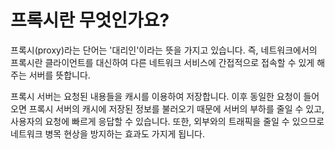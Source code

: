 # 프록시란 무엇인가요?

프록시(proxy)라는 단어는 '대리인'이라는 뜻을 가지고 있습니다. 즉, 네트워크에서의 프록시란 클라이언트를 대신하여 다른 네트워크 서비스에 간접적으로 접속할 수 있게 해주는 서버를 뜻합니다.

프록시 서버는 요청된 내용들을 캐시를 이용하여 저장합니다. 이후 동일한 요청이 들어오면 프록시 서버의 캐시에 저장된 정보를 불러오기 때문에 서버의 부하를 줄일 수 있고, 사용자의 요청에 빠르게 응답할 수 있습니다. 또한, 외부와의 트래픽을 줄일 수 있으므로 네트워크 병목 현상을 방지하는 효과도 가지게 됩니다.